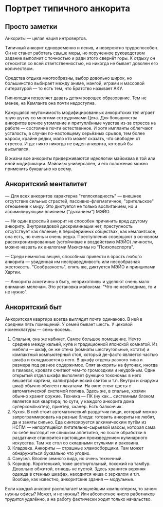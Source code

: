 # Портрет типичного анкорита
## Просто заметки

Анкориты — целая нация интровертов.

Типичный анкорит одновременно и ленив, и невероятно трудоспособен. Он не станет работать свыше меры, но порученное руководством задание выполнит с точностью и ради этого свернёт горы. К отдыху он относится со всей ответственностью, но никогда не бывает доволен его количеством.

Средства отдыха многообразны, выбор довольно широк, но большинство выбирает между аниме, мангой, играми и массовой литературой — то есть тем, что Братство называет АКУ.

Гипнопедия позволяет давать детям хорошее образование. Тем не менее, на Кемланте она почти недоступна.

Кажущаяся неутомимость модифицированных анкоритских тел играет злую шутку со многими сотрудниками Цеха. Для большинства анкоритов вечное утомление и притуплённые чувства из-за стресса на работе — состояние почти естественное. И хотя импланты облегчают усталость, а случаи по-настоящему серьёзных срывов, тем более кароси, крайне редки, мало кто может сказать, что свободен от стресса. И да: никто никогда не видел анкорита, который бы высыпался.

В жизни все анкориты придерживаются идеологии мэйоизма в той или иной модификации. Мэйоизм универсален, и его положения можно применить буквально ко всему.

## Анкоритский менталитет

— Для всех анкоритов характерна "теплохладность" — внешнее отсутствие сильных страстей, пассивно-флегматичное, "зрительское" отношение к миру. Это диктуется не только воспитанием, но и ассимилирующим влиянием ("дыханием") МЭЙО.

— Ни один взрослый анкорит не способен причинить вред другому анкориту. Внутривидовой дискриминации нет, преступность отсутствует как явление; в периферийных обществах, как кемлантское, она есть, но очень и очень редка. Преступления совершают в основном рассихронизированные (устойчивые к воздействию МЭЙО) личности, можно назвать их аналогами Макисимы из "Психопаспорта".

— Среди немногих вещей, способных привести в ярость любого анкорита — увиденная им несправедливость или несообразная жестокость. "Сообразность", опять же, диктуется МЭЙО и принципами Хартии.

— Анкориты аскетичны в быту, неприхотливы и уделяют очень мало внимания мелочам. Это установка мэйоизма: "Что не необходимо, то и не нужно".

## Анкоритский быт

Анкоритская квартира всегда выглядит почти одинаково. В ней в среднем пять помещений. У семей бывает шесть. У цеховой номенклатуры — семь-восемь.

1. Спальня, она же кабинет. Самое большое помещение. Нечто среднее между кельей, купе и традиционной японской комнатой. Из мебели — шкаф, он же стена (комнаты шестиугольные, кстати) и компактный компьютерный стол, который де-факто является частью шкафа и складывается в него. В шкафу отделы разного типа и размера под разное содержимое. Спят анкориты на футонах, иногда в гамаках, кровати считают чем-то громоздким и неудобным. Один открытый отдел шкафа выполняет функцию токономы: в него вешается картина, каллиграфический свиток и т.п. Внутри и снаружи шкаф обычно обклеен плакатами. На окне стоят цветы с автоматической системой полива. Здесь же, в спальне, хозяин обычно хранит оружие.
	Техника — ПК (ну как… системным блоком является вся квартира; по сути, у каждого анкорита дома суперкомпьютер), принтер, сканер.
	Есть балкончик.
2. Кухня. В ней стоит автоматический раздатчик пищи, который можно запрограммировать на разные блюда: готовить анкориты не любят, да и заняты сильно. Еда синтезируется алхимическим путём из НСПМ — непортящейся питательно-сырьевой массы, которая сама по себе выглядит не слишком аппетитно, но после обработки в раздатчике становится настоящим произведением кулинарного искусства. Там же стол со складными стульями и раковина.
3. Кладовка. Анкориты — страшные хламосборщики. Там может обнаружиться буквально что угодно.
4. Санузел. Вполне земного вида, но очень техничный.
5. Коридор. Коротенький, тоже шестиугольный, похожий на тамбур. Довольно обжитой, отнюдь не пустой. Здесь хранится верхняя одежда в стенных шкафах, находится ниша с зеркалом и т.п.
Вообще, как известно, анкоритские здания — модульные.

Если каждый анкорит располагает мощнейшим компьютером, то зачем нужны офисы? Может, и не нужны? Или абсолютное число работников трудится удалённо, а на работу фактически ходит только начальство.
